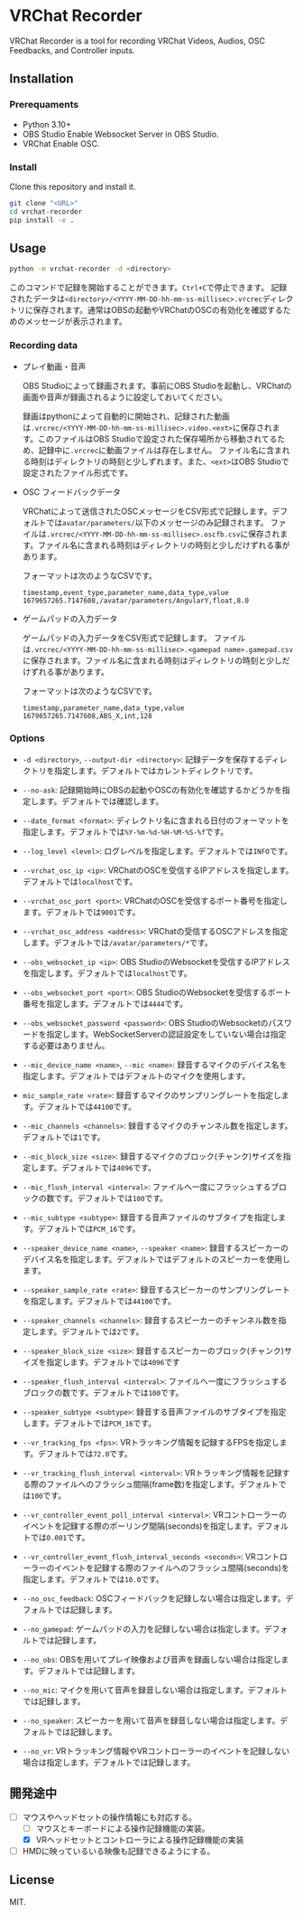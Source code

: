 # VRChat Recorder

VRChat Recorder is a tool for recording VRChat Videos, Audios, OSC Feedbacks, and Controller inputs.

## Installation

### Prerequaments

- Python 3.10+
- OBS Studio
  Enable Websocket Server in OBS Studio.
- VRChat
  Enable OSC.

### Install

Clone this repository and install it.

```bash
git clone "<URL>"
cd vrchat-recorder
pip install -e .
```

## Usage

```bash
python -m vrchat-recorder -d <directory>
```

このコマンドで記録を開始することができます。`Ctrl+C`で停止できます。
記録されたデータは`<directory>/<YYYY-MM-DD-hh-mm-ss-millisec>.vrcrec`ディレクトリに保存されます。通常はOBSの起動やVRChatのOSCの有効化を確認するためのメッセージが表示されます。

### Recording data

- プレイ動画・音声

  OBS Studioによって録画されます。事前にOBS Studioを起動し、VRChatの画面や音声が録画されるように設定しておいてください。

  録画はpythonによって自動的に開始され、記録された動画は`.vrcrec/<YYYY-MM-DD-hh-mm-ss-millisec>.video.<ext>`に保存されます。このファイルはOBS Studioで設定された保存場所から移動されてるため、記録中に`.vrcrec`に動画ファイルは存在しません。
  ファイル名に含まれる時刻はディレクトリの時刻と少しずれます。また、`<ext>`はOBS Studioで設定されたファイル形式です。

- OSC フィードバックデータ

  VRChatによって送信されたOSCメッセージをCSV形式で記録します。デフォルトでは`avatar/parameters/`以下のメッセージのみ記録されます。
  ファイルは`.vrcrec/<YYYY-MM-DD-hh-mm-ss-millisec>.oscfb.csv`に保存されます。ファイル名に含まれる時刻はディレクトリの時刻と少しだけずれる事があります。

  フォーマットは次のようなCSVです。

  ```csv
  timestamp,event_type,parameter_name,data_type,value
  1679657265.7147608,/avatar/parameters/AngularY,float,8.0
  ```

- ゲームパッドの入力データ

  ゲームパッドの入力データをCSV形式で記録します。
  ファイルは`.vrcrec/<YYYY-MM-DD-hh-mm-ss-millisec>.<gamepad name>.gamepad.csv`に保存されます。ファイル名に含まれる時刻はディレクトリの時刻と少しだけずれる事があります。

  フォーマットは次のようなCSVです。

  ```csv
  timestamp,parameter_name,data_type,value
  1679657265.7147608,ABS_X,int,128
  ```

### Options

- `-d <directory>`, `--output-dir <directory>`:
  記録データを保存するディレクトリを指定します。デフォルトではカレントディレクトリです。

- `--no-ask`:
  記録開始時にOBSの起動やOSCの有効化を確認するかどうかを指定します。デフォルトでは確認します。

- `--date_format <format>`:
  ディレクトリ名に含まれる日付のフォーマットを指定します。デフォルトでは`%Y-%m-%d-%H-%M-%S-%f`です。

- `--log_level <level>`:
  ログレベルを指定します。デフォルトでは`INFO`です。

- `--vrchat_osc_ip <ip>`:
  VRChatのOSCを受信するIPアドレスを指定します。デフォルトでは`localhost`です。

- `--vrchat_osc_port <port>`:
  VRChatのOSCを受信するポート番号を指定します。デフォルトでは`9001`です。

- `--vrchat_osc_address <address>`:
  VRChatの受信するOSCアドレスを指定します。デフォルトでは`/avatar/parameters/*`です。

- `--obs_websocket_ip <ip>`:
  OBS StudioのWebsocketを受信するIPアドレスを指定します。デフォルトでは`localhost`です。

- `--obs_websocket_port <port>`:
  OBS StudioのWebsocketを受信するポート番号を指定します。デフォルトでは`4444`です。

- `--obs_websocket_password <password>`:
  OBS StudioのWebsocketのパスワードを指定します。WebSocketServerの認証設定をしていない場合は指定する必要はありません。

- `--mic_device_name <name>`, `--mic <name>`:
  録音するマイクのデバイス名を指定します。デフォルトではデフォルトのマイクを使用します。

- `mic_sample_rate <rate>`:
  録音するマイクのサンプリングレートを指定します。デフォルトでは`44100`です。

- `--mic_channels <channels>`:
  録音するマイクのチャンネル数を指定します。デフォルトでは`1`です。

- `--mic_block_size <size>`:
  録音するマイクのブロック(チャンク)サイズを指定します。デフォルトでは`4096`です。

- `--mic_flush_interval <interval>`:
  ファイルへ一度にフラッシュするブロックの数です。デフォルトでは`100`です。

- `--mic_subtype <subtype>`:
  録音する音声ファイルのサブタイプを指定します。デフォルトでは`PCM_16`です。

- `--speaker_device_name <name>`, `--speaker <name>`:
  録音するスピーカーのデバイス名を指定します。デフォルトではデフォルトのスピーカーを使用します。

- `--speaker_sample_rate <rate>`:
  録音するスピーカーのサンプリングレートを指定します。デフォルトでは`44100`です。

- `--speaker_channels <channels>`:
  録音するスピーカーのチャンネル数を指定します。デフォルトでは`2`です。

- `--speaker_block_size <size>`:
  録音するスピーカーのブロック(チャンク)サイズを指定します。デフォルトでは`4096`です

- `--speaker_flush_interval <interval>`:
  ファイルへ一度にフラッシュするブロックの数です。デフォルトでは`100`です。

- `--speaker_subtype <subtype>`:
  録音する音声ファイルのサブタイプを指定します。デフォルトでは`PCM_16`です。

- `--vr_tracking_fps <fps>`:
  VRトラッキング情報を記録するFPSを指定します。デフォルトでは`72.0`です。

- `--vr_tracking_flush_interval <interval>`:
  VRトラッキング情報を記録する際のファイルへのフラッシュ間隔(frame数)を指定します。デフォルトでは`100`です。

- `--vr_controller_event_poll_interval <interval>`:
  VRコントローラーのイベントを記録する際のポーリング間隔(seconds)を指定します。デフォルトでは`0.001`です。

- `--vr_controller_event_flush_interval_seconds <seconds>`:
  VRコントローラーのイベントを記録する際のファイルへのフラッシュ間隔(seconds)を指定します。デフォルトでは`10.0`です。

- `--no_osc_feedback`:
  OSCフィードバックを記録しない場合は指定します。デフォルトでは記録します。

- `--no_gamepad`:
  ゲームパッドの入力を記録しない場合は指定します。デフォルトでは記録します。

- `--no_obs`:
  OBSを用いてプレイ映像および音声を録画しない場合は指定します。デフォルトでは記録します。

- `--no_mic`:
  マイクを用いて音声を録音しない場合は指定します。デフォルトでは記録します。

- `--no_speaker`:
  スピーカーを用いて音声を録音しない場合は指定します。デフォルトでは記録します。

- `--no_vr`:
  VRトラッキング情報やVRコントローラーのイベントを記録しない場合は指定します。デフォルトでは記録します。

## 開発途中

- [ ] マウスやヘッドセットの操作情報にも対応する。
  - [ ] マウスとキーボードによる操作記録機能の実装。
  - [x] VRヘッドセットとコントローラによる操作記録機能の実装
- [ ] HMDに映っているいる映像も記録できるようにする。

## License

MIT.
